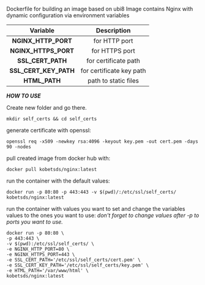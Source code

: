Dockerfile for building an image based on ubi8
Image contains Nginx with dynamic configuration via environment variables 


| Variable | Description |
|:---------:|:---------:|
|**NGINX_HTTP_PORT**| for HTTP port | 
|**NGINX_HTTPS_PORT**| for HTTPS port |
|**SSL_CERT_PATH**| for certificate path |
|**SSL_CERT_KEY_PATH**| for certificate key path |
|**HTML_PATH**| path to static files |



***HOW TO USE*** 

Create new folder and go there.
```
mkdir self_certs && cd self_certs
```

generate certificate with openssl:

```
openssl req -x509 -newkey rsa:4096 -keyout key.pem -out cert.pem -days 90 -nodes
```

pull created image from docker hub with:

```
docker pull kobetsds/nginx:latest
```

run the container with the default values:

```
docker run -p 80:80 -p 443:443 -v $(pwd)/:/etc/ssl/self_certs/ kobetsds/nginx:latest 
```

run the container with values you want to set and change the variables values to the ones you want to use:
*don't forget to change values after -p to ports you want to use.*

```
docker run -p 80:80 \
-p 443:443 \
-v $(pwd):/etc/ssl/self_certs/ \
-e NGINX_HTTP_PORT=80 \
-e NGINX_HTTPS_PORT=443 \
-e SSL_CERT_PATH='/etc/ssl/self_certs/cert.pem' \
-e SSL_CERT_KEY_PATH='/etc/ssl/self_certs/key.pem' \
-e HTML_PATH='/var/www/html' \
kobetsds/nginx:latest 
```
